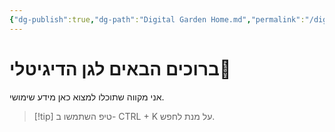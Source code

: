 ```yaml
---
{"dg-publish":true,"dg-path":"Digital Garden Home.md","permalink":"/digital-garden-home/","hide":true,"contentClasses":"rtl","tags":["gardenEntry"]}
---
```



#  ברוכים הבאים לגן הדיגיטלי🌳
אני מקווה שתוכלו למצוא כאן מידע שימושי.


>[!tip] טיפ
>השתמשו ב- CTRL + K על מנת לחפש.
